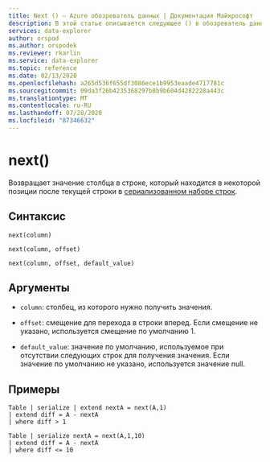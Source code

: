 ```yaml
---
title: Next () — Azure обозреватель данных | Документация Майкрософт
description: В этой статье описывается следующее () в обозреватель данных Azure.
services: data-explorer
author: orspod
ms.author: orspodek
ms.reviewer: rkarlin
ms.service: data-explorer
ms.topic: reference
ms.date: 02/13/2020
ms.openlocfilehash: a265d536f655df3086ece1b9953eaade4717781c
ms.sourcegitcommit: 09da3f26b4235368297b8b9b604d4282228a443c
ms.translationtype: MT
ms.contentlocale: ru-RU
ms.lasthandoff: 07/28/2020
ms.locfileid: "87346632"
---
```

# <a name="next"></a>next()

Возвращает значение столбца в строке, который находится в некоторой позиции после текущей строки в [сериализованном наборе строк](./windowsfunctions.md#serialized-row-set).

## <a name="syntax"></a>Синтаксис

`next(column)`

`next(column, offset)`

`next(column, offset, default_value)`

## <a name="arguments"></a>Аргументы

* `column`: столбец, из которого нужно получить значения.

* `offset`: смещение для перехода в строки вперед. Если смещение не указано, используется смещение по умолчанию 1.

* `default_value`: значение по умолчанию, используемое при отсутствии следующих строк для получения значения. Если значение по умолчанию не указано, используется значение null.


## <a name="examples"></a>Примеры
```kusto
Table | serialize | extend nextA = next(A,1)
| extend diff = A - nextA
| where diff > 1

Table | serialize nextA = next(A,1,10)
| extend diff = A - nextA
| where diff <= 10
```